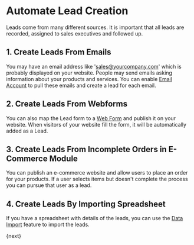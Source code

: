 <!-- add-breadcrumbs -->
# Automate Lead Creation
Leads come from many different sources. It is important that all leads are recorded, assigned to sales executives and followed up.

## 1. Create Leads From Emails

You may have an email address like 'sales@yourcompany.com' which is probably displayed on your website. People may send emails asking information about your products and services. You can enable [Email Account](/docs/v13/user/manual/en/setting-up/email/email-account)  to pull these emails and create a lead for each email.

## 2. Create Leads From Webforms

You can also map the Lead form to a [Web Form](/docs/v13/user/manual/en/website/web-form) and publish it on your website. When visitors of your website fill the form, it will be automatically added as a Lead.

## 3. Create Leads From Incomplete Orders in E-Commerce Module

You can publish an e-commerce website and allow users to place an order for your products. If a user selects items but doesn't complete the process you can pursue that user as a lead.

## 4. Create Leads By Importing Spreadsheet

If you have a spreadsheet with details of the leads, you can use the [Data Import](/docs/v13/user/manual/en/setting-up/data/data-import) feature to import the leads.

{next}
